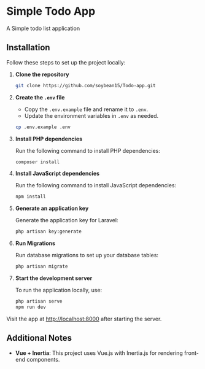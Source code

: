 # Simple Todo App

A Simple todo list application

## Installation

Follow these steps to set up the project locally:

1. **Clone the repository**

   ```bash
   git clone https://github.com/soybean15/Todo-app.git
   ```

2. **Create the `.env` file**

   - Copy the `.env.example` file and rename it to `.env`.
   - Update the environment variables in `.env` as needed.

   ```bash
   cp .env.example .env
   ```

3. **Install PHP dependencies**

   Run the following command to install PHP dependencies:

   ```bash
   composer install
   ```

4. **Install JavaScript dependencies**

   Run the following command to install JavaScript dependencies:

   ```bash
   npm install
   ```

5. **Generate an application key**

   Generate the application key for Laravel:

   ```bash
   php artisan key:generate
   ```

6. **Run Migrations**

   Run database migrations to set up your database tables:

   ```bash
   php artisan migrate
   ```

7. **Start the development server**

   To run the application locally, use:

   ```bash
   php artisan serve
   npm run dev
   ```

Visit the app at [http://localhost:8000](http://localhost:8000) after starting the server.

## Additional Notes

- **Vue + Inertia**: This project uses Vue.js with Inertia.js for rendering front-end components.


